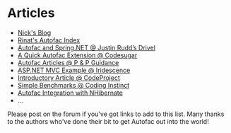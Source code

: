 # Articles #

  * [Nick's Blog](http://nblumhardt.com)
  * [Rinat's Autofac Index](http://rabdullin.com/projects/autofac/)
  * [Autofac and Spring.NET @ Justin Rudd’s Drivel](http://justinrudd.wordpress.com/2008/03/16/autofac-and-springnet/)
  * [A Quick Autofac Extension @ Codesugar](http://codesugar.com/index.php?itemid=5)
  * [Autofac Articles @ P & P Guidance](http://www.pnpguidance.net/Tag/Autofac.aspx)
  * [ASP.NET MVC Example @ Iridescence](http://www.iridescence.no/Posts/Inversion-of-Control-ASPNET-MVC-and-Unit-Testing.aspx)
  * [Introductory Article @ CodeProject](http://www.codeproject.com/KB/architecture/di-with-autofac.aspx)
  * [Simple Benchmarks @ Coding Instinct](http://www.codinginstinct.com/2008/05/ioc-container-benchmark-rerevisted.html)
  * [Autofac Integration with NHibernate](http://chadly.net/post/2009/05/28/Dependency-Injection-with-NHibernate-and-Autofac.aspx)
  * ...

Please post on the forum if you've got links to add to this list. Many thanks to the authors who've done their bit to get Autofac out into the world!